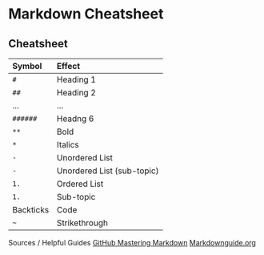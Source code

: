 # Markdown Cheatsheet

## Cheatsheet

| Symbol | Effect |
| :--- | :--- |
| `#` | Heading 1 |
| `##` | Heading 2 |
| ... | ... |
| `######` | Headng 6 |
| `**` | Bold |
| `*` | Italics |
| `-` | Unordered List |
| `-` | Unordered List \(sub-topic\) |
| `1.` | Ordered List |
| `1.` | Sub-topic |
| Backticks | Code |
| `~` | Strikethrough |

Sources / Helpful Guides [GitHub Mastering Markdown](https://www.guides.github.com/features/mastering-markdown/) [Markdownguide.org](https://markdownguide.org/cheat-sheet/)

